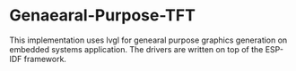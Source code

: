 # Genaearal-Purpose-TFT

This implementation uses lvgl for genearal purpose graphics generation on embedded systems application. The drivers are written on top of the ESP-IDF framework.



